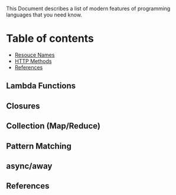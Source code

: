 This Document describes a list of modern features of programming languages that you need know.

Table of contents
=================

<!--ts-->
  * [Resouce Names](#resouce-names)
  * [HTTP Methods](#http-methods)
  * [References](#references)
<!--te-->


## Lambda Functions

## Closures

## Collection (Map/Reduce)

## Pattern Matching

## async/away



## References
